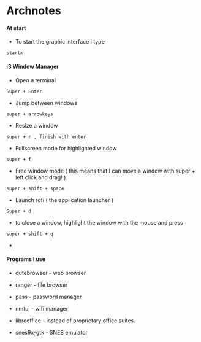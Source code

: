 # Archnotes 



#### At start

* To start the graphic interface i type 

``` startx ``` 

#### i3 Window Manager

* Open a terminal 

``` Super + Enter ```

* Jump between windows

``` super + arrowkeys ```

* Resize a window 

``` super + r , finish with enter ``` 

* Fullscreen mode for highlighted window

``` super + f ```

* Free window mode ( this means that I can move a 
window with super + left click and drag! ) 

``` super + shift + space ```  

* Launch rofi ( the application launcher )

``` Super + d ```

* to close a window, highlight the window with the 
mouse and press 

``` super + shift + q ```

* 
#### Programs I use

* qutebrowser - web browser

* ranger - file browser

* pass - password manager 

* nmtui - wifi manager

* libreoffice - instead of proprietary office 
suites.

* snes9x-gtk - SNES emulator
